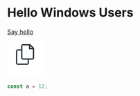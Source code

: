 # Hello Windows Users

[Say hello](command:getting-started-sample.sayHello)

![Small Image](./small-image.png)

```ts
const a = 12;
```